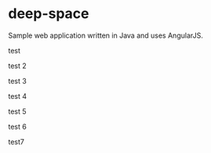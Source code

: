 # deep-space
Sample web application written in Java and uses AngularJS.

test

test 2

test 3

test 4

test 5

test 6

test7
